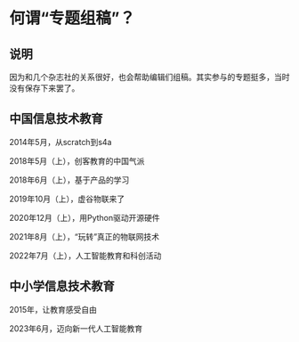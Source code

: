 # 何谓“专题组稿”？

## 说明

因为和几个杂志社的关系很好，也会帮助编辑们组稿。其实参与的专题挺多，当时没有保存下来罢了。

## 中国信息技术教育

2014年5月，从scratch到s4a

2018年5月（上），创客教育的中国气派

2018年6月（上），基于产品的学习

2019年10月（上），虚谷物联来了

2020年12月（上），用Python驱动开源硬件

2021年8月（上），“玩转”真正的物联网技术

2022年7月（上），人工智能教育和科创活动

## 中小学信息技术教育

2015年，让教育感受自由

2023年6月，迈向新一代人工智能教育
